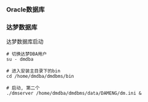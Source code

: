 

### Oracle数据库

### 达梦数据库
达梦数据库启动
```shell
# 切换达梦DBA用户
su - dmdba

# 进入安装主目录下的bin
cd /home/dmdba/dmdbms/bin

# 启动, 第二个
./dmserver /home/dmdba/dmdbms/data/DAMENG/dm.ini &
```
